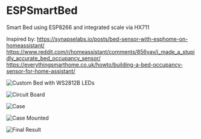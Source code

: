 # ESPSmartBed
Smart Bed using ESP8266 and integrated scale via HX711


Inspired by:
https://synapselabs.io/posts/bed-sensor-with-esphome-on-homeassistant/
https://www.reddit.com/r/homeassistant/comments/856yav/i_made_a_stupidly_accurate_bed_occupancy_sensor/
https://everythingsmarthome.co.uk/howto/building-a-bed-occupancy-sensor-for-home-assistant/

![Custom Bed with WS2812B LEDs](/Photos/20210827_151237.jpg)

![Circuit Board](/photos/20210920_184517.jpg)

![Case](/photos/20211001_162814.jpg)

![Case Mounted](/photos/20211001_165858.jpg)

![Final Result](/photos/20210828_215434.jpg)




